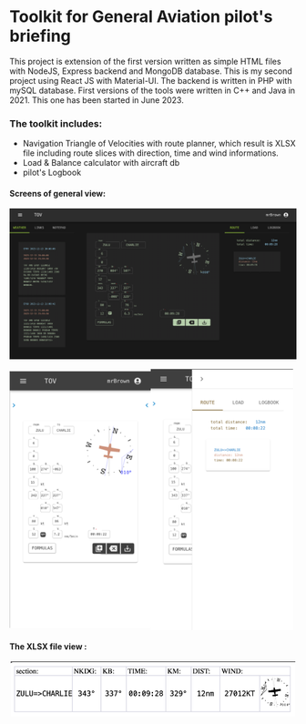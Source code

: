 # Toolkit for General Aviation pilot's briefing

This project is extension of the first version written as simple HTML files with  NodeJS, Express backend and  MongoDB database.
This is my second project using React JS  with Material-UI. The backend is written in PHP with  mySQL database.
First versions of the tools were written in C++ and Java in 2021. This one has been started in June 2023.

### The toolkit includes:

+ Navigation Triangle of Velocities with route planner, which result is XLSX file including route slices with direction, time and wind informations.
+ Load & Balance calculator with aircraft db
+ pilot's Logbook

#### Screens of general view:

![alt generalView](https://github.com/Modralova/gaKneeboard/blob/master/screens/gaKneeboard_screen_1.png)


<div align="center">
<div style="display: flex; align-items: center; direction: row;">
  <img src="https://github.com/Modralova/gaKneeboard/blob/master/screens/ gaKneeboard_screen_3.png" width="248"/>
  <img src="https://github.com/Modralova/gaKneeboard/blob/master/screens/gaKneeboard_screen_4.png" width="250"/>
</div>
</div>




#### The XLSX file view :

<p align="center">
<img src="https://github.com/Modralova/gaKneeboard/blob/master/screens/gaKneeboard_screen_2.png" width="500"/>
</p>

